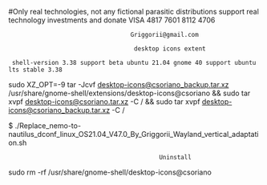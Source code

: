 #Only real technologies, not any fictional parasitic distributions support real technology investments and donate VISA 4817 7601 8112 4706

                                      Griggorii@gmail.com
                                             
                                       desktop icons extent
                                              
     shell-version 3.38 support beta ubuntu 21.04 gnome 40 support ubuntu lts stable 3.38
                                              
sudo XZ_OPT=-9 tar -Jcvf desktop-icons@csoriano_backup.tar.xz /usr/share/gnome-shell/extensions/desktop-icons@csoriano && sudo tar xvpf  desktop-icons@csoriano.tar.xz -C / && sudo tar xvpf  desktop-icons@csoriano_backup.tar.xz -C /

$ ./Replace_nemo-to-nautilus_dconf_linux_OS21.04_V47.0_By_Griggorii_Wayland_vertical_adaptation.sh


                                              Uninstall 
                                              
sudo rm -rf /usr/share/gnome-shell/desktop-icons@csoriano
